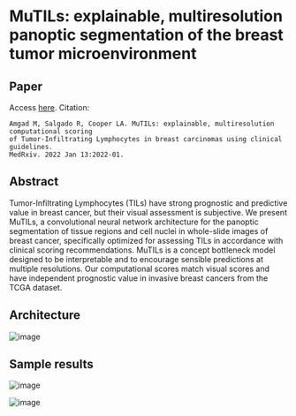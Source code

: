 # MuTILs: explainable, multiresolution panoptic segmentation of the breast tumor microenvironment

## Paper
Access [here](https://www.medrxiv.org/content/10.1101/2022.01.08.22268814v1.full.pdf). Citation:
```
Amgad M, Salgado R, Cooper LA. MuTILs: explainable, multiresolution computational scoring 
of Tumor-Infiltrating Lymphocytes in breast carcinomas using clinical guidelines. 
MedRxiv. 2022 Jan 13:2022-01.
```

## Abstract
Tumor-Infiltrating Lymphocytes (TILs) have strong prognostic and predictive value in breast cancer, but their visual assessment is subjective. We present MuTILs, a convolutional neural network architecture for the panoptic segmentation of tissue regions and cell nuclei in whole-slide images of breast cancer, specifically optimized for assessing TILs in accordance with clinical scoring recommendations. MuTILs is a concept bottleneck model designed to be interpretable and to encourage sensible predictions at multiple resolutions. Our computational scores match visual scores and have independent prognostic value in invasive breast cancers from the TCGA dataset.

## Architecture
![image](https://github.com/PathologyDataScience/MuTILs_Panoptic/assets/22067552/e9453cf3-5c9a-4fc3-b12e-8404a27ab48c)

## Sample results
![image](https://github.com/PathologyDataScience/MuTILs_Panoptic/assets/22067552/0e43d964-f560-4e51-b268-de93255ec1bf)

![image](https://github.com/PathologyDataScience/MuTILs_Panoptic/assets/22067552/c3c36f0c-95de-446a-8a9b-3aba172304ce)
